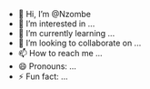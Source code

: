 - 👋 Hi, I’m @Nzombe
- 👀 I’m interested in ...
- 🌱 I’m currently learning ...
- 💞️ I’m looking to collaborate on ...
- 📫 How to reach me ...
- 😄 Pronouns: ...
- ⚡ Fun fact: ...

<!---
Nzombe/Nzombe is a ✨ special ✨ repository because its `README.md` (this file) appears on your GitHub profile.
You can click the Preview link to take a look at your changes.
--->
